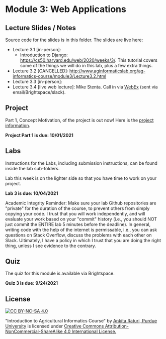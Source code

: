 # Module 3: Web Applications

## Lecture Slides / Notes

Source code for the slides is in this folder. The slides are live here:

- Lecture 3.1 [in-person]: 
  -  Introduction to Django: https://cs50.harvard.edu/web/2020/weeks/3/. This tutorial covers some of the things we will do in this lab, plus a few extra things.
- Lecture 3.2 [CANCELLED]: http://www.aginformaticslab.org/ag-informatics-course/module3/Lecture3.2.html
- Lecture 3.3 [in-person]: 
- Lecture 3.4 [live web lecture]: Mike Stenta. Call in via <a href="https://purdue.webex.com">WebEx</a> (sent via email/Brightspace/slack).

## Project

Part 1, Concept Motivation, of the project is out now! Here is the [project information](../project/Project-part1.pdf).

**Project Part 1 is due: 10/01/2021**
 
## Labs

Instructions for the Labs, including submission instructions, can be found inside the lab sub-folders.

Lab this week is on the lighter side so that you have time to work on your project.

**Lab 3 is due: 10/04/2021** 

Academic Integrity Reminder: Make sure your lab Github repositories are "private" for the duration of the course, to prevent others from simply copying your code. I trust that you will work independently, and will evaluate your work based on your "commit" history (i.e., you should NOT just commit the ENTIRE lab 5 minutes before the deadline). In general, writing code with the help of the internet is permissable, i.e., you can ask questions on Stack Overflow, discuss the problems with each other on Slack. Ultimately, I have a policy in which I trust that you are doing the right thing, unless I see evidence to the contrary.


## Quiz

The quiz for this module is available via Brightspace. 

**Quiz 3 is due: 9/24/2021**

## License
[![CC BY-NC-SA 4.0][cc-by-nc-sa-shield]][cc-by-nc-sa]

<!-- This work is licensed under a
[Creative Commons Attribution-NonCommercial-ShareAlike 4.0 International License][cc-by-nc-sa].

[![CC BY-NC-SA 4.0][cc-by-nc-sa-image]][cc-by-nc-sa] -->

[cc-by-nc-sa]: http://creativecommons.org/licenses/by-nc-sa/4.0/
[cc-by-nc-sa-image]: https://licensebuttons.net/l/by-nc-sa/4.0/88x31.png
[cc-by-nc-sa-shield]: https://img.shields.io/badge/License-CC%20BY--NC--SA%204.0-lightgrey.svg

  "Introduction to Agricultural Informatics Course" by [Ankita Raturi, Purdue University](https://github.com/ag-informatics/ag-informatics-course) is licensed under [Creative Commons Attribution-NonCommercial-ShareAlike 4.0 International License.](http://creativecommons.org/licenses/by-nc-sa/4.0/)
